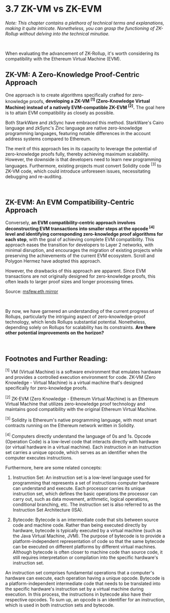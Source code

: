 # 3.7 ZK-VM vs ZK-EVM

_Note: This chapter contains a plethora of technical terms and explanations, making it quite intricate. Nonetheless, you can grasp the functioning of ZK-Rollup without delving into the technical minutiae._

&nbsp;

When evaluating the advancement of ZK-Rollup, it's worth considering its compatibility with the Ethereum Virtual Machine (EVM).

## ZK-VM: A Zero-Knowledge Proof-Centric Approach

One approach is to create algorithms specifically crafted for zero-knowledge proofs, **developing a ZK-VM <sup>[1]</sup> (Zero-Knowledge Virtual Machine) instead of a natively EVM-compatible ZK-EVM <sup>[2]</sup>.** The goal here is to attain EVM compatibility as closely as possible.

Both StarkWare and zkSync have embraced this method. StarkWare's Cairo language and zkSync's Zinc language are native zero-knowledge programming languages, featuring notable differences in the account address systems compared to Ethereum.

The merit of this approach lies in its capacity to leverage the potential of zero-knowledge proofs fully, thereby achieving maximum scalability. However, the downside is that developers need to learn new programming languages. Furthermore, existing projects must convert Solidity code <sup>[3]</sup> to ZK-VM code, which could introduce unforeseen issues, necessitating debugging and re-auditing.

<MdxImg src="https://cdn.myfirst.io/layer2/assets/3.7.1.png" width="600px" alt="ZK-VM ZK-EVM.png" />

&nbsp;

## ZK-EVM: An EVM Compatibility-Centric Approach

Conversely, **an EVM compatibility-centric approach involves deconstructing EVM transactions into smaller steps at the opcode <sup>[4]</sup> level and identifying corresponding zero-knowledge proof algorithms for each step**, with the goal of achieving complete EVM compatibility. This approach eases the transition for developers to Layer 2 networks, with minimal disruption, and encourages the migration of existing projects while preserving the achievements of the current EVM ecosystem. Scroll and Polygon Hermez have adopted this approach.

However, the drawbacks of this approach are apparent. Since EVM transactions are not originally designed for zero-knowledge proofs, this often leads to larger proof sizes and longer processing times.

<MdxImg src="https://cdn.myfirst.io/layer2/assets/3.7.2.png" alt="ZK-Rollup Compatibility.png" />

Source: [msfew.eth mirror](https://mirror.xyz/msfew.eth/Yl64OK3lLG48eJpVB3GxqFEhmWOm6yMlAo9sc1VrQP4)

&nbsp;

By now, we have garnered an understanding of the current progress of Rollups, particularly the intriguing aspect of zero-knowledge-proof technology, which lends Rollups substantial potential. Nonetheless, depending solely on Rollups for scalability has its constraints. **Are there other potential improvements on the horizon?**

&nbsp;

## Footnotes and Further Reading:

<sup>[1]</sup> VM (Virtual Machine) is a software environment that emulates hardware and provides a controlled execution environment for code. ZK-VM (Zero Knowledge - Virtual Machine) is a virtual machine that's designed specifically for zero-knowledge proofs.

<sup>[2]</sup> ZK-EVM (Zero Knowledge - Ethereum Virtual Machine) is an Ethereum Virtual Machine that utilizes zero-knowledge proof technology and maintains good compatibility with the original Ethereum Virtual Machine.

<sup>[3]</sup> Solidity is Ethereum's native programming language, with most smart contracts running on the Ethereum network written in Solidity.

<sup>[4]</sup> Computers directly understand the language of 0s and 1s. Opcode (Operation Code) is a low-level code that interacts directly with hardware (or virtual hardware in a virtual machine). Each instruction in an instruction set carries a unique opcode, which serves as an identifier when the computer executes instructions.

Furthermore, here are some related concepts:

1. Instruction Set: An instruction set is a low-level language used for programming that represents a set of instructions computer hardware can understand and execute. Each processor carries its unique instruction set, which defines the basic operations the processor can carry out, such as data movement, arithmetic, logical operations, conditional branching, etc. The instruction set is also referred to as the Instruction Set Architecture (ISA).

2. Bytecode: Bytecode is an intermediate code that sits between source code and machine code. Rather than being executed directly by hardware, bytecode is typically executed by a virtual machine (such as the Java Virtual Machine, JVM). The purpose of bytecode is to provide a platform-independent representation of code so that the same bytecode can be executed on different platforms by different virtual machines. Although bytecode is often closer to machine code than source code, it still requires interpretation or compilation into the specific hardware's instruction set.

An instruction set comprises fundamental operations that a computer's hardware can execute, each operation having a unique opcode. Bytecode is a platform-independent intermediate code that needs to be translated into the specific hardware's instruction set by a virtual machine during execution. In this process, the instructions in bytecode also have their respective opcodes. To sum up, an opcode is an identifier for an instruction, which is used in both instruction sets and bytecode.

<GithubAvatar owner='lxdao-official' repo='myfirstlayer2-frontend' path='mdx/en/3.7-zk-vm-vs-zk-evm.md' />

<EditChapter url='https://github.com/lxdao-official/myfirstlayer2-frontend/blob/main/mdx/en/3.7-zk-vm-vs-zk-evm.md' />
